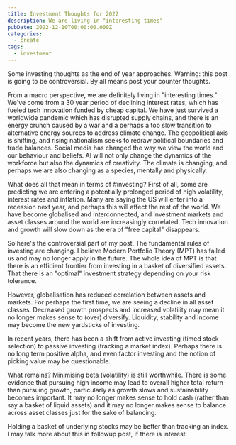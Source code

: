 ```yaml
---
title: Investment Thoughts for 2022
description: We are living in "interesting times"
pubDate: 2022-12-10T00:00:00.000Z
categories:
  - create
tags:
  - investment
---
```


Some investing thoughts as the end of year approaches. Warning: this post is going to be controversial. By all means post your counter thoughts.

From a macro perspective, we are definitely living in "interesting times." We've come from a 30 year period of declining interest rates, which has fueled tech innovation funded by cheap capital. We have just survived a worldwide pandemic which has disrupted supply chains, and there is an energy crunch caused by a war and a perhaps a too slow transition to alternative energy sources to address climate change. The geopolitical axis is shifting, and rising nationalism seeks to redraw political boundaries and trade balances. Social media has changed the way we view the world and our behaviour and beliefs. AI will not only change the dynamics of the workforce but also the dynamics of creativity. The climate is changing, and perhaps we are also changing as a species, mentally and physically.

What does all that mean in terms of #investing? First of all, some are predicting we are entering a potentially prolonged period of high volatility, interest rates and inflation. Many are saying the US will enter into a recession next year, and perhaps this will affect the rest of the world. We have become globalised and interconnected, and investment markets and asset classes around the world are increasingly correlated. Tech innovation and growth will slow down as the era of "free capital" disappears.

So here's the controversial part of my post. The fundamental rules of investing are changing. I believe Modern Portfolio Theory (MPT) has failed us and may no longer apply in the future. The whole idea of MPT is that there is an efficient frontier from investing in a basket of diversified assets. That there is an "optimal" investment strategy depending on your risk tolerance.

However, globalisation has reduced correlation between assets and markets. For perhaps the first time, we are seeing a decline in all asset classes. Decreased growth prospects and increased volatility may mean it no longer makes sense to (over) diversify. Liquidity, stability and income may become the new yardsticks of investing.

In recent years, there has been a shift from active investing (timed stock selection) to passive investing (tracking a market index). Perhaps there is no long term positive alpha, and even factor investing and the notion of picking value may be questionable.

What remains? Minimising beta (volatility) is still worthwhile. There is some evidence that pursuing high income may lead to overall higher total return than pursuing growth, particularly as growth slows and sustainability becomes important. It may no longer makes sense to hold cash (rather than say a basket of liquid assets) and it may no longer makes sense to balance across asset classes just for the sake of balancing.

Holding a basket of underlying stocks may be better than tracking an index. I may talk more about this in followup post, if there is interest.

